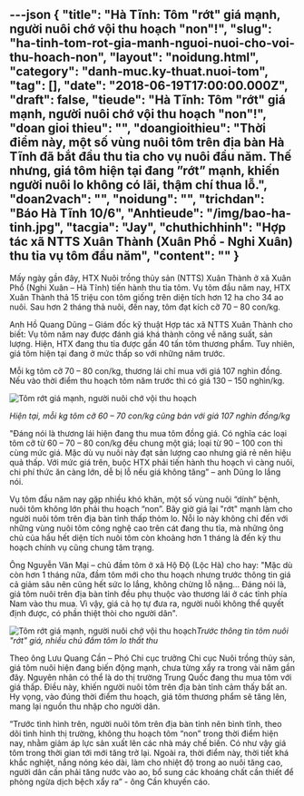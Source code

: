 ---json
{
    "title": "Hà Tĩnh: Tôm \"rớt\" giá mạnh, người nuôi chớ vội thu hoạch \"non\"!",
    "slug": "ha-tinh-tom-rot-gia-manh-nguoi-nuoi-cho-voi-thu-hoach-non",
    "layout": "noidung.html",
    "category": "danh-muc.ky-thuat.nuoi-tom",
    "tag": [],
    "date": "2018-06-19T17:00:00.000Z",
    "draft": false,
    "tieude": "Hà Tĩnh: Tôm \"rớt\" giá mạnh, người nuôi chớ vội thu hoạch \"non\"!",
    "doan gioi thieu": "",
    "doangioithieu": "Thời điểm này, một số vùng nuôi tôm trên địa bàn Hà Tĩnh đã bắt đầu thu tỉa cho vụ nuôi đầu năm. Thế nhưng, giá tôm hiện tại đang ”rớt” mạnh, khiến người nuôi lo không có lãi, thậm chí thua lỗ.",
    "doan2vach": "",
    "noidung": "",
    "trichdan": "Báo Hà Tĩnh 10/6",
    "Anhtieude": "/img/bao-ha-tinh.jpg",
    "tacgia": "Jay",
    "chuthichhinh": "Hợp tác xã NTTS Xuân Thành (Xuân Phổ - Nghi Xuân) thu tỉa vụ tôm đầu năm",
    "__content__": ""
}
---
<p><span style="font-size:14px">Mấy ng&agrave;y gần đ&acirc;y, HTX Nu&ocirc;i trồng thủy sản (NTTS) Xu&acirc;n Th&agrave;nh ở x&atilde; Xu&acirc;n Phổ (Nghi Xu&acirc;n &ndash; H&agrave; Tĩnh) tiến h&agrave;nh thu tỉa t&ocirc;m. Vụ t&ocirc;m đầu năm nay, HTX Xu&acirc;n Th&agrave;nh thả 15 triệu con t&ocirc;m giống tr&ecirc;n diện t&iacute;ch hơn 12 ha cho 34 ao nu&ocirc;i. Sau hơn 2 th&aacute;ng thả nu&ocirc;i, đến nay, t&ocirc;m đạt k&iacute;ch cỡ 70 &ndash; 80 con/kg.</span></p>

<p><span style="font-size:14px">Anh Hồ Quang Dũng &ndash; Gi&aacute;m đốc kỹ thuật Hợp t&aacute;c x&atilde; NTTS Xu&acirc;n Th&agrave;nh cho biết: Vụ t&ocirc;m năm nay được đ&aacute;nh gi&aacute; kh&aacute; th&agrave;nh c&ocirc;ng về năng suất, sản lượng. Hiện, HTX đang thu tỉa được gần 40 tấn t&ocirc;m thương phẩm. Tuy nhi&ecirc;n, gi&aacute; t&ocirc;m hiện tại đang ở mức thấp so với những năm trước.</span></p>

<p><span style="font-size:14px">Mỗi kg t&ocirc;m cỡ 70 &ndash; 80 con/kg, thương l&aacute;i chỉ mua với gi&aacute; 107 ngh&igrave;n đồng. Nếu v&agrave;o thời điểm thu hoạch t&ocirc;m năm trước th&igrave; c&oacute; gi&aacute; 130 &ndash; 150 ngh&igrave;n/kg.</span></p>

<p><span style="font-size:14px"><img alt="Tôm rớt giá mạnh, người nuôi chớ vội thu hoạch " src="http://i.baohatinh.vn/news/1823/141d0122452t8250l0-anh-3.jpg?r=833" /></span></p>

<p><span style="font-size:14px"><em>Hiện tại, mỗi kg t&ocirc;m cỡ 60 &ndash; 70 con/kg cũng b&aacute;n với gi&aacute; 107 ngh&igrave;n đồng/kg</em></span></p>

<p><span style="font-size:14px">&quot;Đ&aacute;ng n&oacute;i l&agrave; thương l&aacute;i hiện đang thu mua t&ocirc;m đồng gi&aacute;. C&oacute; nghĩa c&aacute;c loại t&ocirc;m cỡ từ 60 &ndash; 70 &ndash; 80 con/kg đều chung một gi&aacute;; loại từ 90 &ndash; 100 con th&igrave; c&ugrave;ng mức gi&aacute;. Mặc d&ugrave; vụ nu&ocirc;i n&agrave;y đạt sản lượng cao nhưng gi&aacute; rẻ n&ecirc;n hiệu quả thấp. Với mức gi&aacute; tr&ecirc;n, buộc HTX phải tiến h&agrave;nh thu hoạch v&igrave; c&agrave;ng nu&ocirc;i, chi ph&iacute; thức ăn c&agrave;ng lớn, dễ bị lỗ nếu gi&aacute; kh&ocirc;ng tăng&rdquo; &ndash; anh Dũng lo lắng n&oacute;i.</span></p>

<p><span style="font-size:14px">Vụ t&ocirc;m đầu năm nay gặp nhiều kh&oacute; khăn, một số v&ugrave;ng nu&ocirc;i &ldquo;d&iacute;nh&rdquo; bệnh, nu&ocirc;i t&ocirc;m kh&ocirc;ng lớn phải thu hoạch &ldquo;non&rdquo;. B&acirc;y giờ gi&aacute; lại &quot;rớt&quot; mạnh l&agrave;m cho người nu&ocirc;i t&ocirc;m tr&ecirc;n địa b&agrave;n tỉnh thấp thỏm lo. Nỗi lo n&agrave;y kh&ocirc;ng chỉ đến với những v&ugrave;ng nu&ocirc;i t&ocirc;m c&ocirc;ng nghệ cao tr&ecirc;n c&aacute;t đang thu tỉa, m&agrave; những &ocirc;ng chủ của hầu hết diện t&iacute;ch nu&ocirc;i t&ocirc;m c&ograve;n khoảng hơn 1 th&aacute;ng l&agrave; đến kỳ thu hoạch ch&iacute;nh vụ cũng chung t&acirc;m trạng.</span></p>

<p><span style="font-size:14px">&Ocirc;ng Nguyễn Văn Mại &ndash; chủ đầm t&ocirc;m ở x&atilde; Hộ Độ (Lộc H&agrave;) cho hay: &quot;Mặc d&ugrave; c&ograve;n hơn 1 th&aacute;ng nữa, đầm t&ocirc;m mới cho thu hoạch nhưng trước th&ocirc;ng tin gi&aacute; cả giảm s&acirc;u n&ecirc;n cũng hết sức lo lắng, kh&ocirc;ng chừng lỗ nặng... Đ&aacute;ng n&oacute;i l&agrave;, gi&aacute; t&ocirc;m nu&ocirc;i tr&ecirc;n địa b&agrave;n tỉnh đều phụ thuộc v&agrave;o thương l&aacute;i ở c&aacute;c tỉnh ph&iacute;a Nam v&agrave;o thu mua. V&igrave; vậy, gi&aacute; cả họ tự đưa ra, người nu&ocirc;i kh&ocirc;ng thể quyết định được, c&oacute; phần thiệt th&ograve;i cho người d&acirc;n&quot;.</span></p>

<p><span style="font-size:14px"><img alt="Tôm rớt giá mạnh, người nuôi chớ vội thu hoạch " src="http://i.baohatinh.vn/news/1823/77d0153959t9677l6-141d0122229t4808l10.jpg" /><em>Trước th&ocirc;ng tin t&ocirc;m nu&ocirc;i &quot;rớt&quot; gi&aacute;, nhiều chủ đầm t&ocirc;m lo thất thu</em></span></p>

<p><span style="font-size:14px">Theo &ocirc;ng Lưu Quang Cần &ndash; Ph&oacute; Chi cục trưởng Chi cục Nu&ocirc;i trồng thủy sản, gi&aacute; t&ocirc;m nu&ocirc;i hiện đang biến động mạnh, chưa từng xẩy ra trong v&agrave;i năm gần đ&acirc;y. Nguy&ecirc;n nh&acirc;n c&oacute; thể l&agrave; do thị trường Trung Quốc đang thu mua t&ocirc;m với gi&aacute; thấp. Điều n&agrave;y, khiến người nu&ocirc;i t&ocirc;m tr&ecirc;n địa b&agrave;n tỉnh cảm thấy bất an. Hy vọng, v&agrave;o đ&uacute;ng thời điểm thu hoạch, gi&aacute; t&ocirc;m thương phẩm sẽ tăng l&ecirc;n, mang lại nguồn thu nhập cho người d&acirc;n.</span></p>

<p><span style="font-size:14px">&ldquo;Trước t&igrave;nh h&igrave;nh tr&ecirc;n, người nu&ocirc;i t&ocirc;m tr&ecirc;n địa b&agrave;n tỉnh n&ecirc;n b&igrave;nh tĩnh, theo d&otilde;i t&igrave;nh h&igrave;nh thị trường, kh&ocirc;ng thu hoạch t&ocirc;m &ldquo;non&rdquo; trong thời điểm hiện nay, nhằm giảm &aacute;p lực sản xuất l&ecirc;n c&aacute;c nh&agrave; m&aacute;y chế biến. C&oacute; như vậy gi&aacute; t&ocirc;m trong thời gian tới mới tăng trở lại. Ngo&agrave;i ra, thời điểm n&agrave;y, thời tiết kh&aacute; khắc nghiệt, nắng n&oacute;ng k&eacute;o d&agrave;i, l&agrave;m cho nhiệt độ trong ao nu&ocirc;i tăng cao, người d&acirc;n cần phải tăng nước v&agrave;o ao, bổ sung c&aacute;c kho&aacute;ng chất cần thiết để ph&ograve;ng ngừa dịch bệch xẩy ra&rdquo; - &ocirc;ng Cần khuyến c&aacute;o.</span></p>
